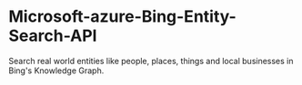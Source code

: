 # Microsoft-azure-Bing-Entity-Search-API
Search real world entities like people, places, things and local businesses in Bing's Knowledge Graph.
